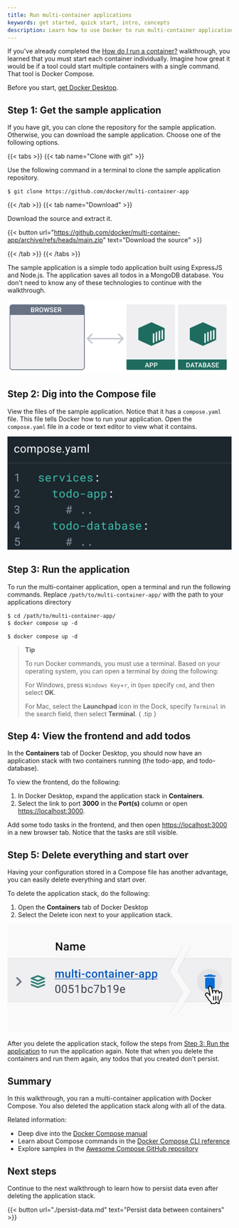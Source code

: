 ```yaml
---
title: Run multi-container applications
keywords: get started, quick start, intro, concepts
description: Learn how to use Docker to run multi-container applications
---
```


If you've already completed the [How do I run a container?](./run-a-container.md) walkthrough, you learned that you must start each container individually. Imagine how great it would be if a tool could start multiple containers with a single command. That tool is Docker Compose.

Before you start, [get Docker Desktop](../../get-docker.md).

## Step 1: Get the sample application

If you have git, you can clone the repository for the sample application. Otherwise, you can download the sample application. Choose one of the following options.

{{< tabs >}}
{{< tab name="Clone with git" >}}

Use the following command in a terminal to clone the sample application repository.

```console
$ git clone https://github.com/docker/multi-container-app
```

{{< /tab >}}
{{< tab name="Download" >}}

Download the source and extract it.

{{< button url="https://github.com/docker/multi-container-app/archive/refs/heads/main.zip" text="Download the source" >}}

{{< /tab >}}
{{< /tabs >}}

The sample application is a simple todo application built using ExpressJS and Node.js. The application saves all todos in a MongoDB database. You don't need to know any of these technologies to continue with the walkthrough.

![The sample app architecture](images/getting-started-multi-container.png?w=400)

## Step 2: Dig into the Compose file

View the files of the sample application. Notice that it has a `compose.yaml` file. This file tells Docker how to run your application. Open the `compose.yaml` file in a code or text editor to view what it contains.

![Viewing the Compose file](images/getting-started-compose.png?w=400)

## Step 3: Run the application

To run the multi-container application, open a terminal and run the following commands. Replace `/path/to/multi-container-app/` with the path to your applications directory

```console
$ cd /path/to/multi-container-app/
$ docker compose up -d
```
```console
$ docker compose up -d
```

> **Tip**
>
> To run Docker commands, you must use a terminal. Based on your
> operating system, you can open a terminal by doing the following:
>
> For Windows, press `Windows Key`+`r`, in `Open` specify `cmd`, and then select
> **OK**.
>
> For Mac, select the **Launchpad** icon in the Dock, specify `Terminal` in the
> search field, then select **Terminal**.
{ .tip }

## Step 4: View the frontend and add todos

In the **Containers** tab of Docker Desktop, you should now have an application stack with two containers running (the todo-app, and todo-database).

To view the frontend, do the following:

1. In Docker Desktop, expand the application stack in **Containers**.
2. Select the link to port **3000** in the **Port(s)** column or open [https://localhost:3000](https://localhost:3000)⁠.

Add some todo tasks in the frontend, and then open [https://localhost:3000](https://localhost:3000) in a new browser tab. Notice that the tasks are still visible.

## Step 5: Delete everything and start over

Having your configuration stored in a Compose file has another advantage, you can easily delete everything and start over.

To delete the application stack, do the following:

1. Open the **Containers** tab of Docker Desktop
2. Select the Delete icon next to your application stack.

![Deleting the application stack](images/getting-started-delete-stack.png?w=300&border=true)

After you delete the application stack, follow the steps from [Step 3: Run the
application](#step-3-run-the-application) to run the application again. Note
that when you delete the containers and run them again, any todos that you
created don't persist.

## Summary

In this walkthrough, you ran a multi-container application with Docker Compose. You also deleted the application stack along with all of the data.

Related information:

- Deep dive into the [Docker Compose manual](../../compose/_index.md)
- Learn about Compose commands in the [Docker Compose CLI reference](../../compose/reference/_index.md)
- Explore samples in the [Awesome Compose GitHub repository](https://github.com/docker/awesome-compose)

## Next steps

Continue to the next walkthrough to learn how to persist data even after deleting the application stack.

{{< button url="./persist-data.md" text="Persist data between containers" >}}